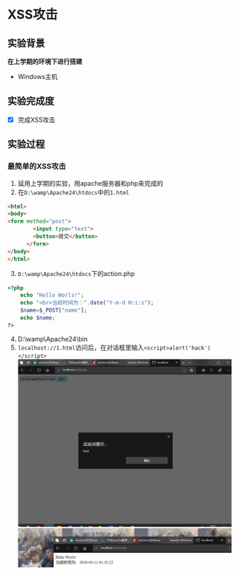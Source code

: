 # XSS攻击
## 实验背景
**在上学期的环境下进行搭建**
* Windows主机
## 实验完成度
* [x] 完成XSS攻击
## 实验过程
### 最简单的XSS攻击
1. 延用上学期的实验，用apache服务器和php来完成的                 
2. 在`D:\wamp\Apache24\htdocs`中的`1.html`
```html
<html>
<body>
<form method="post">
        <input type="text">
        <button>提交</button>
      </form>
</body>
</html>
```
3. `D:\wamp\Apache24\htdocs`下的action.php
```php
<?php
    echo "Hello Worls!";
    echo "<br>当前时间为：".date("Y-m-d H:i:s");
    $name=$_POST["name"]; 
    echo $name;  
?>
```
4. D:\wamp\Apache24\bin  
4. `localhost://1.html`访问后，在对话框里输入`<script>alert('hack')</script>`              
![](./img/ok.png)                 
![](./img/after.png)               
